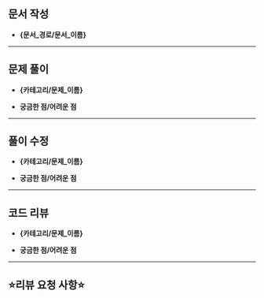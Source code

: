 
<!--
Title은
문서 작성 / 문제 풀이 / 풀이 수정 / 코드 리뷰 중에서
해당되는 내용들을 전부 작성해주세요

ex)
Title : 문서 작성 / 문제 풀이
-->


<!--
아래부터는 PR에 해당하는 부분을 작성 후, 나머지는 지워주세요

ex) 문서 작성 / 문제 풀이는 작성, 풀이 수정 / 코드 리뷰는 삭제
   *리뷰 요청 사항은 필요 시 작성해주세요
-->

## 문서 작성

- **{문서_경로/문서_이름}** <!-- ex) SELECT/doc.md -->

<!-- 
해당 문서에 대한 설명을 적어주세요
-->

---


## 문제 풀이

<!-- 
문제 풀이에 해당하는 문제가 여러 개라면
문제별로 아래 내용을 동일하게 작성해주시면 됩니다
-->

- **{카테고리/문제_이름}**

<!-- 
어떤 방식으롬 문제를 풀었는지 간략하게 설명해주세요
-->


- **궁금한 점/어려운 점**

<!-- 
Optional하게 작성해주시면 됩니다
궁금한 점/어려운 점이 없었다면 삭제해주세요
-->

<!-- 
문제별로 어려웠던 부분을 작성해주시면 됩니다
간략하게 적어도 되고, 상세하게 적으셔도 됩니다

ex)
(궁금한 점) SELECT / 평균일일대여요금구하기 문제에서
car_id가 실질적으로 사용되진 않았는데 index의 필요성에 대해 잘 느끼지 못했습니다

(어려운 점) SELECT / 평균일일대여요금구하기 문제에서
ROUND 사용 시, 제가 처음에 생각한 것처럼 작동하지 않아서
실제 사용 예시를 따로 공부해야 했습니다
-->


---

## 풀이 수정

- **{카테고리/문제_이름}**

<!-- 
어떤 방식으롬 풀이를 수정했는지 간략하게 설명해주세요
-->

- **궁금한 점/어려운 점**

<!-- 
Optional하게 작성해주시면 됩니다
궁금한 점/어려운 점이 없었다면 삭제해주세요
-->

---

## 코드 리뷰

- **{카테고리/문제_이름}**

<!-- 
어떤 문제에 어떤 코드 리뷰를 적었는지 간략하게 알려주세요

ex) 
SELECT / Level 1 / 평균 일일 대여 요금 구하기 문제에 대해 코드 리뷰 작성하였습니다
ROUND 관련하여, 모든 데이터에 일괄적으로 적용시키는 방법 찾아보시면 좋을 것 같습니다
-->

- **궁금한 점/어려운 점**

<!-- 
Optional하게 작성해주시면 됩니다
궁금한 점/어려운 점이 없었다면 삭제해주세요
-->

---

## ⭐️리뷰 요청 사항⭐️
<!--
Optional하게 작성해주시면 됩니다
리뷰 요청 사항이 없다면 삭제해주세요
-->


<!-- 
Reviewer의 의견이 필요한 부분을 적어주세요
-->





